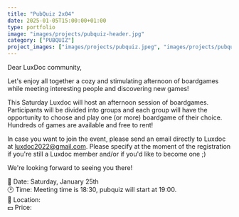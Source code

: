 ```yaml
---
title: "PubQuiz 2x04"
date: 2025-01-05T15:00:00+01:00
type: portfolio
image: "images/projects/pubquiz-header.jpg"
category: ["PUBQUIZ"]
project_images: ["images/projects/pubquiz.jpeg", "images/projects/pubquiz2.jpg"]
---
```


Dear LuxDoc community,

Let's enjoy all together a cozy and stimulating afternoon of boardgames while meeting interesting people and discovering new games!

This Saturday Luxdoc will host an afternoon session of boardgames. Participants will be divided into groups and each group will have the opportunity to choose and play one (or more) boardgame of their choice. Hundreds of games are available and free to rent!  
	
In case you want to join the event, please send an email directly to Luxdoc at luxdoc2022@gmail.com. Please specify at the moment of the registration if you're still a Luxdoc member and/or if you'd like to become one ;)

We're looking forward to seeing you there!

📆 Date: Saturday, January 25th \
🕑 Time: Meeting time is 18:30, pubquiz will start at 19:00. \
📌 Location:  \
💵 Price: 